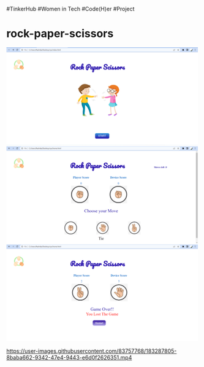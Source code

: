 
#TinkerHub
#Women in Tech
#Code(H)er
#Project
# rock-paper-scissors
<img src="Images/index(lap).png" width="500">
<img src="Images/home(lap).png" width="500">
<img src="Images/gameover(lap).png" width="500">


https://user-images.githubusercontent.com/83757768/183287805-8baba662-9342-47e4-9443-e6d0f2626351.mp4

